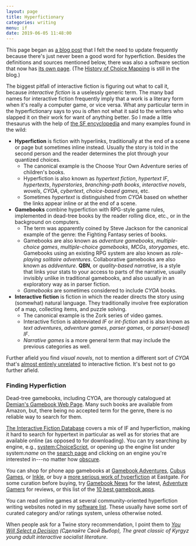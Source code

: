 ```yaml
---
layout: page
title: Hyperfictionary
categories: writing
menu: if
date: 2019-06-05 11:48:00
---
```

This page began as [a blog post](/blog/2016/10/19/state-of-hyperfiction/) that I felt the need to update frequently because there's just never been a good word for hyperfiction.  Besides the definitions and sources mentioned below, there was also a software section that now has [its own page](/tools/hyperfic/software.html).  (The [History of Choice Mapping](/blog/2017/10/27/history-of-choice-mapping/) is still in the blog.)

The biggest pitfall of interactive fiction is figuring out what to call it, because *interactive fiction* is a uselessly generic term.  The many bad names for interactive fiction frequently imply that a work is a literary form when it's really a computer game, or vice versa.  What any particular term in the hyperfictionary says to you is often not what it said to the writers who slapped it on their work for want of anything better.  So I made a little thesaurus with the help of [the SF encyclopedia](http://www.sf-encyclopedia.com/entry/gamebook) and many examples found in the wild:

* **Hyperfiction** is fiction with hyperlinks, traditionally at the end of a scene or page but sometimes inline instead.  Usually the story is told in the second person and the reader determines the plot through your quantized choices.
  * The canonical example is the Choose Your Own Adventure series of children's books.
  * Hyperfiction is also known as *hypertext fiction*, *hypertext IF*, *hypertexts*, *hyperstories*, *branching-path books*, *interactive novels*, *wovels*, *CYOA*, *cybertext*, *choice-based games*, etc.
  * Sometimes *hypertext* is distinguished from *CYOA* based on whether the links appear inline or at the end of a scene.
* **Gamebooks** combine hyperfiction with RPG-style game rules, implemented in dead-tree books by the reader rolling dice, etc., or in the background on computers.
  * The term was apparently coined by Steve Jackson for the canonical example of the genre:  the Fighting Fantasy series of books.
  * Gamebooks are also known as *adventure gamebooks*, *multiple-choice games*, *multiple-choice gamebooks*, *MCGs*, *storygames*, etc.  Gamebooks using an existing RPG system are also known as *role-playing solitaire adventures*.  Collaborative gamebooks are also known as *addventure*.  **QBN**, or *quality-based narrative*, is a style that links your stats to your access to parts of the narrative, usually invisibly unlike in traditional gamebooks, and also usually in an exploratory way as in parser fiction.
  * *Gamebooks* are sometimes considered to include *CYOA* books. 
* **Interactive fiction** is fiction in which the reader directs the story using (somewhat) natural language.  They traditionally involve free exploration of a map, collecting items, and puzzle solving.
  * The canonical example is the Zork series of video games.
  * Interactive fiction is abbreviated *IF* or *int-fiction* and is also known as *text adventures*, *adventure games*, *parser games*, or *parser(-based) IF*.
  * *Narrative games* is a more general term that may include the previous categories as well.

Further afield you find *visual novels*, not to mention a different sort of *CYOA* that's [almost entirely unrelated](/blog/2018/06/24/cyoa-whazzit/) to interactive fiction.  It's best not to go further afield.

### Finding Hyperfiction

Dead-tree gamebooks, including CYOA, are thorougly catalogued at [Demian's Gamebook Web Page](https://gamebooks.org).  Many such books are available from Amazon, but, there being no accepted term for the genre, there is no reliable way to search for them.

[The Interactive Fiction Database](http://ifdb.tads.org) covers a mix of IF and hyperfiction, making it hard to search for hypertext in particular as well as for stories that are available online (as opposed to for downloading).  You can try searching by engine, e.g., [system:ChoiceScript](http://ifdb.tads.org/search?searchfor=system%3AChoiceScript&searchgo=Search+Games), or opening up the engine list under system:*name* on the [search page](http://ifdb.tads.org/search?game) and clicking on an engine you're interested in---no matter how [obscure](https://ifdb.tads.org/viewgame?id=ig3zbeoqfv4v1xl8).

You can shop for phone app gamebooks at [Gamebook Adventures](http://gamebookadventures.com/gamebooks/), [Cubus Games](http://www.cubusgames.com), or [Inkle](http://www.inklestudios.com/), or buy a [more serious work of hyperfiction](http://www.eastgate.com/catalog/Fiction.html) at Eastgate.  For some curation before buying, try [Gamebook News](http://gamebooknews.com) for the latest, [Adventure Gamers](http://www.adventuregamers.com) for reviews, or this list of the [10 best gamebook apps](http://www.tomsguide.com/us/best-gamebook-apps,review-2419.html).

You can read online games at several community-oriented hyperfiction writing websites noted in my [software list](/tools/hyperfic/software.html).  These usually have some sort of curated category and/or ratings system, unless otherwise noted.

When people ask for a Twine story recommendation, I point them to *[You Will Select a Decision](https://selectadecision.info) (Сделайте Свой Выбор), The great classic of Kyrgyz young adult interactive socialist literature*.
